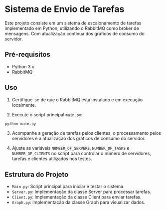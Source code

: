 # Sistema de Envio de Tarefas

Este projeto consiste em um sistema de escalonamento de tarefas implementado em Python, utilizando o RabbitMQ como broker de mensagens. Com atualização contínua dos gráficos de consumo do servidor.

## Pré-requisitos

- Python 3.x
- RabbitMQ

## Uso

1. Certifique-se de que o RabbitMQ está instalado e em execução localmente.

2. Execute o script principal `main.py`:

```bash
python main.py
```

3. Acompanhe a geração de tarefas pelos clientes, o processamento pelos servidores e a atualização dos gráficos de consumo do servidor.

4. Ajuste as variáveis `NUMBER_OF_SERVERS`, `NUMBER_OF_TASKS` e `NUMBER_OF_CLIENTS` no script para controlar o número de servidores, tarefas e clientes utilizados nos testes.

## Estrutura do Projeto

- `Main.py`: Script principal para iniciar e testar o sistema.
- `Server.py`: Implementação da classe Server para processar tarefas.
- `Client.py`: Implementação da classe Client para enviar tarefas.
- `Graph.py`: Implementação da classe Graph para visualizar dados.
